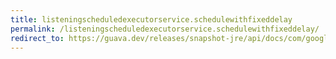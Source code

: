 ```yaml
---
title: listeningscheduledexecutorservice.schedulewithfixeddelay
permalink: /listeningscheduledexecutorservice.schedulewithfixeddelay/
redirect_to: https://guava.dev/releases/snapshot-jre/api/docs/com/google/common/util/concurrent/ListeningScheduledExecutorService.html#scheduleWithFixedDelay-java.lang.Runnable-long-long-java.util.concurrent.TimeUnit-
---
```

